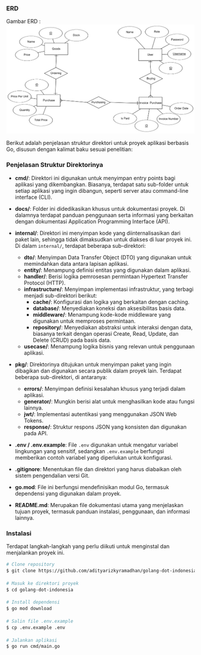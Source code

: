 ### ERD

Gambar ERD : ![ERD](docs/image.png)

Berikut adalah penjelasan struktur direktori untuk proyek aplikasi berbasis Go, disusun dengan kalimat baku sesuai penelitian:

### Penjelasan Struktur Direktorinya

- **cmd/**:
  Direktori ini digunakan untuk menyimpan entry points bagi aplikasi yang dikembangkan. Biasanya, terdapat satu sub-folder untuk setiap aplikasi yang ingin dibangun, seperti server atau command-line interface (CLI).

- **docs/**:
  Folder ini didedikasikan khusus untuk dokumentasi proyek. Di dalamnya terdapat panduan penggunaan serta informasi yang berkaitan dengan dokumentasi Application Programming Interface (API).

- **internal/**:
  Direktori ini menyimpan kode yang diinternalisasikan dari paket lain, sehingga tidak dimaksudkan untuk diakses di luar proyek ini. Di dalam `internal/`, terdapat beberapa sub-direktori:
  - **dto/**: Menyimpan Data Transfer Object (DTO) yang digunakan untuk memindahkan data antara lapisan aplikasi.
  - **entity/**: Menampung definisi entitas yang digunakan dalam aplikasi.
  - **handler/**: Berisi logika pemrosesan permintaan Hypertext Transfer Protocol (HTTP).
  - **infrastructure/**: Menyimpan implementasi infrastruktur, yang terbagi menjadi sub-direktori berikut:
    - **cache/**: Konfigurasi dan logika yang berkaitan dengan caching.
    - **database/**: Menyediakan koneksi dan aksesibilitas basis data.
    - **middleware/**: Menampung kode-kode middleware yang digunakan untuk memproses permintaan.
    - **repository/**: Menyediakan abstraksi untuk interaksi dengan data, biasanya terkait dengan operasi Create, Read, Update, dan Delete (CRUD) pada basis data.
  - **usecase/**: Menampung logika bisnis yang relevan untuk penggunaan aplikasi.

- **pkg/**:
  Direktorinya ditujukan untuk menyimpan paket yang ingin dibagikan dan digunakan secara publik dalam proyek lain. Terdapat beberapa sub-direktori, di antaranya:
  - **errors/**: Menyimpan definisi kesalahan khusus yang terjadi dalam aplikasi.
  - **generator/**: Mungkin berisi alat untuk menghasilkan kode atau fungsi lainnya.
  - **jwt/**: Implementasi autentikasi yang menggunakan JSON Web Tokens.
  - **response/**: Struktur respons JSON yang konsisten dan digunakan pada API.

- **.env / .env.example**:
  File `.env` digunakan untuk mengatur variabel lingkungan yang sensitif, sedangkan `.env.example` berfungsi memberikan contoh variabel yang diperlukan untuk konfigurasi.

- **.gitignore**:
  Menentukan file dan direktori yang harus diabaikan oleh sistem pengendalian versi Git.

- **go.mod**:
  File ini berfungsi mendefinisikan modul Go, termasuk dependensi yang digunakan dalam proyek.

- **README.md**:
  Merupakan file dokumentasi utama yang menjelaskan tujuan proyek, termasuk panduan instalasi, penggunaan, dan informasi lainnya.

### Instalasi

Terdapat langkah-langkah yang perlu diikuti untuk menginstal dan menjalankan proyek ini.

```bash
# Clone repository
$ git clone https://github.com/adityarizkyramadhan/golang-dot-indonesia

# Masuk ke direktori proyek
$ cd golang-dot-indonesia

# Install dependensi
$ go mod download

# Salin file .env.example
$ cp .env.example .env

# Jalankan aplikasi
$ go run cmd/main.go
```
